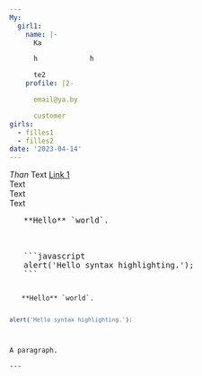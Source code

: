 ```yaml
---
My:
  girl1:
    name: |-
      Ka

      h             h

      te2
    profile: |2-

      email@ya.by

      customer
girls:
  - filles1
  - filles2
date: '2023-04-14'
---
```


<span data-md-type="paragraph">   <em>Than</em>     Text   <a href="/docs/privacy-sandbox/shared-storage/known-customer/">Link 1</a> <br>Text<br>Text<br>Text</span>

<pre>   **Hello** `world`.
   


   ```javascript
   alert('Hello syntax highlighting.');
   ```
</pre>

<code>
   **Hello** `world`.
   
   ```javascript
   alert('Hello syntax highlighting.');
   ```
</code>

```markdown
A paragraph.

---
```
